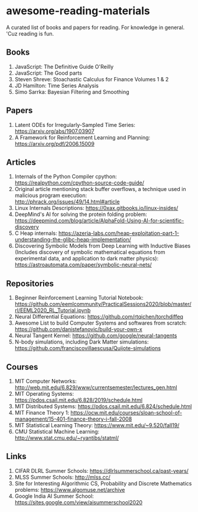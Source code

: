# awesome-reading-materials
A curated list of books and papers for reading. For knowledge in general. 'Cuz reading is fun.

## Books

1. JavaScript: The Definitive Guide O'Reilly
2. JavaScript: The Good parts
3. Steven Shreve: Stoachastic Calculus for Finance Volumes 1 & 2
4. JD Hamilton: Time Series Analysis
5. Simo Sarrka: Bayesian Filtering and Smoothing

## Papers

1. Latent ODEs for Irregularly-Sampled Time Series: https://arxiv.org/abs/1907.03907
2. A Framework for Reinforcement Learning and Planning: https://arxiv.org/pdf/2006.15009

## Articles

1. Internals of the Python Compiler cpython: https://realpython.com/cpython-source-code-guide/
2. Original article mentioning stack buffer overflows, a technique used in malicious program execution: http://phrack.org/issues/49/14.html#article
3. Linux Internals Descriptions: https://0xax.gitbooks.io/linux-insides/
4. DeepMind's AI for solving the protein folding problem: https://deepmind.com/blog/article/AlphaFold-Using-AI-for-scientific-discovery
5. C Heap internals: https://azeria-labs.com/heap-exploitation-part-1-understanding-the-glibc-heap-implementation/
6. Discovering Symbolic Models from Deep Learning with Inductive Biases (Includes discovery of symbolic mathematical equations from experimental data, and application to dark matter physics): https://astroautomata.com/paper/symbolic-neural-nets/

## Repositories

1. Beginner Reinforcement Learning Tutorial Notebook: https://github.com/eemlcommunity/PracticalSessions2020/blob/master/rl/EEML2020_RL_Tutorial.ipynb
2. Neural Differential Equations: https://github.com/rtqichen/torchdiffeq
3. Awesome List to build Computer Systems and softwares from scratch: https://github.com/danistefanovic/build-your-own-x
4. Neural Tangent Kernel: https://github.com/google/neural-tangents
5. N-body simulations, including Dark Matter simulations: https://github.com/franciscovillaescusa/Quijote-simulations

## Courses

1. MIT Computer Networks: http://web.mit.edu/6.829/www/currentsemester/lectures_gen.html
2. MIT Operating Systems: https://pdos.csail.mit.edu/6.828/2019/schedule.html
3. MIT Distributed Systems: https://pdos.csail.mit.edu/6.824/schedule.html
4. MIT Finance Theory 1: https://ocw.mit.edu/courses/sloan-school-of-management/15-401-finance-theory-i-fall-2008
5. MIT Statistical Learning Theory: https://www.mit.edu/~9.520/fall19/
6. CMU Statistical Machine Learning: http://www.stat.cmu.edu/~ryantibs/statml/

## Links

1. CIFAR DLRL Summer Schools: https://dlrlsummerschool.ca/past-years/
2. MLSS Summer Schools: http://mlss.cc/
3. Site for Interesting Algorithmic CS, Probability and Discrete Mathematics problems: https://www.algomuse.net/archive
4. Google India AI Summer School: https://sites.google.com/view/aisummerschool2020

